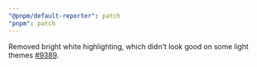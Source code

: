 ```yaml
---
"@pnpm/default-reporter": patch
"pnpm": patch
---
```


Removed bright white highlighting, which didn't look good on some light themes [#9389](https://github.com/pnpm/pnpm/pull/9389).

